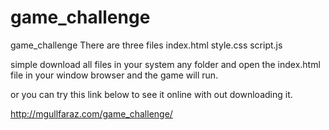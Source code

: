 # game_challenge
game_challenge
There are three files 
index.html
style.css
script.js

simple  download all files in your system any folder and open the index.html file in your window browser and the game will run.

or you can try this link below to see it online with out downloading it.

http://mgullfaraz.com/game_challenge/
